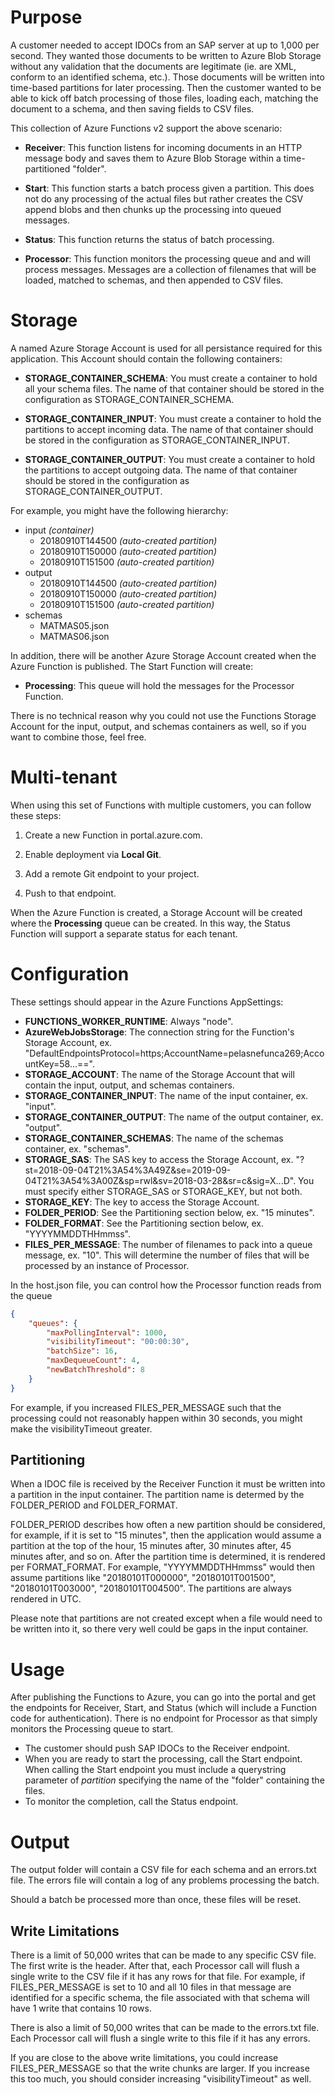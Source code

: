 # Purpose

A customer needed to accept IDOCs from an SAP server at up to 1,000 per second. They wanted those documents to be written to Azure Blob Storage without any validation that the documents are legitimate (ie. are XML, conform to an identified schema, etc.). Those documents will be written into time-based partitions for later processing. Then the customer wanted to be able to kick off batch processing of those files, loading each, matching the document to a schema, and then saving fields to CSV files.

This collection of Azure Functions v2 support the above scenario:

-   **Receiver**: This function listens for incoming documents in an HTTP message body and saves them to Azure Blob Storage within a time-partitioned "folder".

-   **Start**: This function starts a batch process given a partition. This does not do any processing of the actual files but rather creates the CSV append blobs and then chunks up the processing into queued messages.

-   **Status**: This function returns the status of batch processing.

-   **Processor**: This function monitors the processing queue and and will process messages. Messages are a collection of filenames that will be loaded, matched to schemas, and then appended to CSV files.

# Storage

A named Azure Storage Account is used for all persistance required for this application. This Account should contain the following containers:

-   **STORAGE_CONTAINER_SCHEMA**: You must create a container to hold all your schema files. The name of that container should be stored in the configuration as STORAGE_CONTAINER_SCHEMA.

-   **STORAGE_CONTAINER_INPUT**: You must create a container to hold the partitions to accept incoming data. The name of that container should be stored in the configuration as STORAGE_CONTAINER_INPUT.

-   **STORAGE_CONTAINER_OUTPUT**: You must create a container to hold the partitions to accept outgoing data. The name of that container should be stored in the configuration as STORAGE_CONTAINER_OUTPUT.

For example, you might have the following hierarchy:

-   input _(container)_
    -   20180910T144500 _(auto-created partition)_
    -   20180910T150000 _(auto-created partition)_
    -   20180910T151500 _(auto-created partition)_
-   output
    -   20180910T144500 _(auto-created partition)_
    -   20180910T150000 _(auto-created partition)_
    -   20180910T151500 _(auto-created partition)_
-   schemas
    -   MATMAS05.json
    -   MATMAS06.json

In addition, there will be another Azure Storage Account created when the Azure Function is published. The Start Function will create:

-   **Processing**: This queue will hold the messages for the Processor Function.

There is no technical reason why you could not use the Functions Storage Account for the input, output, and schemas containers as well, so if you want to combine those, feel free.

# Multi-tenant

When using this set of Functions with multiple customers, you can follow these steps:

1. Create a new Function in portal.azure.com.

1. Enable deployment via **Local Git**.

1. Add a remote Git endpoint to your project.

1. Push to that endpoint.

When the Azure Function is created, a Storage Account will be created where the **Processing** queue can be created. In this way, the Status Function will support a separate status for each tenant.

# Configuration

These settings should appear in the Azure Functions AppSettings:

-   **FUNCTIONS_WORKER_RUNTIME**: Always "node".
-   **AzureWebJobsStorage**: The connection string for the Function's Storage Account, ex. "DefaultEndpointsProtocol=https;AccountName=pelasnefunca269;AccountKey=58...==".
-   **STORAGE_ACCOUNT**: The name of the Storage Account that will contain the input, output, and schemas containers.
-   **STORAGE_CONTAINER_INPUT**: The name of the input container, ex. "input".
-   **STORAGE_CONTAINER_OUTPUT**: The name of the output container, ex. "output".
-   **STORAGE_CONTAINER_SCHEMAS**: The name of the schemas container, ex. "schemas".
-   **STORAGE_SAS**: The SAS key to access the Storage Account, ex. "?st=2018-09-04T21%3A54%3A49Z&se=2019-09-04T21%3A54%3A00Z&sp=rwl&sv=2018-03-28&sr=c&sig=X...D". You must specify either STORAGE_SAS or STORAGE_KEY, but not both.
-   **STORAGE_KEY**: The key to access the Storage Account.
-   **FOLDER_PERIOD**: See the Partitioning section below, ex. "15 minutes".
-   **FOLDER_FORMAT**: See the Partitioning section below, ex. "YYYYMMDDTHHmmss".
-   **FILES_PER_MESSAGE**: The number of filenames to pack into a queue message, ex. "10". This will determine the number of files that will be processed by an instance of Processor.

In the host.json file, you can control how the Processor function reads from the queue

```json
{
    "queues": {
        "maxPollingInterval": 1000,
        "visibilityTimeout": "00:00:30",
        "batchSize": 16,
        "maxDequeueCount": 4,
        "newBatchThreshold": 8
    }
}
```

For example, if you increased FILES_PER_MESSAGE such that the processing could not reasonably happen within 30 seconds, you might make the visibilityTimeout greater.

## Partitioning

When a IDOC file is received by the Receiver Function it must be written into a partition in the input container. The partition name is determed by the FOLDER_PERIOD and FOLDER_FORMAT.

FOLDER_PERIOD describes how often a new partition should be considered, for example, if it is set to "15 minutes", then the application would assume a partition at the top of the hour, 15 minutes after, 30 minutes after, 45 minutes after, and so on. After the partition time is determined, it is rendered per FORMAT_FORMAT. For example, "YYYYMMDDTHHmmss" would then assume partitions like "20180101T000000", "20180101T001500", "20180101T003000", "20180101T004500". The partitions are always rendered in UTC.

Please note that partitions are not created except when a file would need to be written into it, so there very well could be gaps in the input container.

# Usage

After publishing the Functions to Azure, you can go into the portal and get the endpoints for Receiver, Start, and Status (which will include a Function code for authentication). There is no endpoint for Processor as that simply monitors the Processing queue to start.

-   The customer should push SAP IDOCs to the Receiver endpoint.
-   When you are ready to start the processing, call the Start endpoint. When calling the Start endpoint you must include a querystring parameter of _partition_ specifying the name of the "folder" containing the files.
-   To monitor the completion, call the Status endpoint.

# Output

The output folder will contain a CSV file for each schema and an errors.txt file. The errors file will contain a log of any problems processing the batch.

Should a batch be processed more than once, these files will be reset.

## Write Limitations

There is a limit of 50,000 writes that can be made to any specific CSV file. The first write is the header. After that, each Processor call will flush a single write to the CSV file if it has any rows for that file. For example, if FILES_PER_MESSAGE is set to 10 and all 10 files in that message are identified for a specific schema, the file associated with that schema will have 1 write that contains 10 rows.

There is also a limit of 50,000 writes that can be made to the errors.txt file. Each Processor call will flush a single write to this file if it has any errors.

If you are close to the above write limitations, you could increase FILES_PER_MESSAGE so that the write chunks are larger. If you increase this too much, you should consider increasing "visibilityTimeout" as well.
